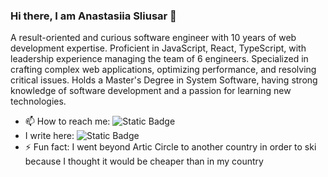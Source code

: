### Hi there, I am Anastasiia Sliusar 👋


A result-oriented and curious software engineer with 10 years of web development expertise. Proficient in JavaScript, React, TypeScript, with leadership experience managing the team of 6 engineers. Specialized in crafting complex web applications, optimizing performance, and resolving critical issues. Holds a Master's Degree in System Software, having strong knowledge of software development and a passion for learning new technologies.

- 📫 How to reach me: ![Static Badge](https://img.shields.io/badge/LinkedIn-%23255BBE?logoColor=%23255BBE&link=https%3A%2F%2Fwww.linkedin.com%2Fin%2Fanastasiiasliusar-bellis%2F)
-  I write here: ![Static Badge](https://img.shields.io/badge/TechStrive%20Chronicles-violet?style=plastic&color=black&link=https%3A%2F%2Fwww.medium.com%2Ftechstrive-chronicles)
- ⚡ Fun fact: I went beyond Artic Circle to another country in order to ski because I thought it would be cheaper than in my country
  


